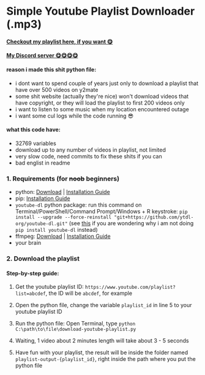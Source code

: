 
# Simple Youtube Playlist Downloader (.mp3)

#### [Checkout my playlist here, if you want 😋](https://www.youtube.com/playlist?list=PLV2M9Tvv_Ru7PS05zvBNhAfW8_FMK4G0f)
#### [My Discord server 😋😋😋😋](https://ankita.tudubucket.workers.dev/discord)

#### reason i made this shit python file:
- i dont want to spend couple of years just only to download a playlist that have over 500 videos on y2mate
- some shit website (actually they're nice) won't download videos that have copyright, or they will load the playlist to first 200 videos only
- i want to listen to some music when my location encountered outage
- i want some cul logs while the code running 😎



#### what this code have:
- 32769 variables
- download up to any number of videos in playlist, not limited
- very slow code, need commits to fix these shits if you can
- bad englist in readme

### 1. Requirements (for ~~noob~~ beginners)

- python: [Download](https://www.python.org/downloads/) | [Installation Guide](https://www.digitalocean.com/community/tutorials/install-python-windows-10)
- pip: [Installation Guide](https://phoenixnap.com/kb/install-pip-windows)
- `youtube-dl` python package: run this command on Terminal/PowerShell/Command Prompt/Windows + R keystroke: `pip install --upgrade --force-reinstall "git+https://github.com/ytdl-org/youtube-dl.git"` (see [this](https://github.com/ytdl-org/youtube-dl/issues/32180) if you are wondering why i am not doing `pip install youtube-dl` instead)
- ffmpeg: [Download](https://ffmpeg.org/download.html) | [Installation Guide](https://www.wikihow.com/Install-FFmpeg-on-Windows)
- your brain

### 2. Download the playlist
#### Step-by-step guide:

1. Get the youtube playlist ID: 
`https://www.youtube.com/playlist?list=abcdef`, the ID will be `abcdef`, for example

2. Open the python file, change the variable `playlist_id` in line 5 to your youtube playlist ID

3. Run the python file:
Open Terminal, type `python C:\path\to\file\download-youtube-playlist.py`

4. Waiting, 1 video about 2 minutes length will take about 3 - 5 seconds

5. Have fun with your playlist, the result will be inside the folder named `playlist-output-{playlist_id}`, right inside the path where you put the python file





